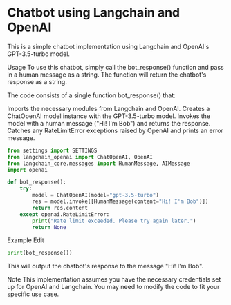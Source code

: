 # Chatbot using Langchain and OpenAI
This is a simple chatbot implementation using Langchain and OpenAI's GPT-3.5-turbo model.

Usage
To use this chatbot, simply call the bot_response() function and pass in a human message as a string. The function will return the chatbot's response as a string.

The code consists of a single function bot_response() that:


Imports the necessary modules from Langchain and OpenAI.
Creates a ChatOpenAI model instance with the GPT-3.5-turbo model.
Invokes the model with a human message ("Hi! I'm Bob") and returns the response.
Catches any RateLimitError exceptions raised by OpenAI and prints an error message.

```py
from settings import SETTINGS
from langchain_openai import ChatOpenAI, OpenAI
from langchain_core.messages import HumanMessage, AIMessage
import openai

def bot_response():
    try:
        model = ChatOpenAI(model="gpt-3.5-turbo")
        res = model.invoke([HumanMessage(content="Hi! I'm Bob")])
        return res.content
    except openai.RateLimitError:
        print("Rate limit exceeded. Please try again later.")
        return None
```


Example
Edit
```py
print(bot_response())
```
This will output the chatbot's response to the message "Hi! I'm Bob".

Note
This implementation assumes you have the necessary credentials set up for OpenAI and Langchain. You may need to modify the code to fit your specific use case.